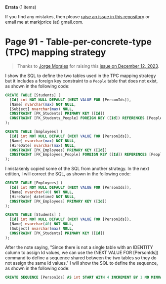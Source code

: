 **Errata** (1 items)

If you find any mistakes, then please [raise an issue in this repository](https://github.com/markjprice/apps-services-net8/issues) or email me at markjprice (at) gmail.com.

# Page 91 - Table-per-concrete-type (TPC) mapping strategy

> Thanks to [Jorge Morales](https://github.com/jmoralesv) for raising this [issue on December 12, 2023](https://github.com/markjprice/apps-services-net7/issues/22).

I show the SQL to define the two tables used in the TPC mapping strategy but it includes a foreign key constraint to a `People` table that does not exist, as shown in the following code:

```sql
CREATE TABLE [Students] (
  [Id] int NOT NULL DEFAULT (NEXT VALUE FOR [PersonIds]),
  [Name] nvarchar(max) NOT NULL,
  [Subject] nvarchar(max) NULL,
  CONSTRAINT [PK_Students] PRIMARY KEY ([Id])
  CONSTRAINT [FK_Students_People] FOREIGN KEY ([Id]) REFERENCES [People] ([Id])
);

CREATE TABLE [Employees] (
  [Id] int NOT NULL DEFAULT (NEXT VALUE FOR [PersonIds]),
  [Name] nvarchar(max) NOT NULL,
  [HireDate] nvarchar(max) NULL,
  CONSTRAINT [PK_Employees] PRIMARY KEY ([Id])
  CONSTRAINT [FK_Employees_People] FOREIGN KEY ([Id]) REFERENCES [People] ([Id])
);
```

I mistakenly copied some of the SQL from another strategy. In the next edition, I will correct the SQL, as shown in the following code:

```sql
CREATE TABLE [Employees] (
  [Id] int NOT NULL DEFAULT (NEXT VALUE FOR [PersonIds]),
  [Name] nvarchar(40) NOT NULL,
  [HireDate] datetime2 NOT NULL,
  CONSTRAINT [PK_Employees] PRIMARY KEY ([Id])
);

CREATE TABLE [Students] (
  [Id] int NOT NULL DEFAULT (NEXT VALUE FOR [PersonIds]),
  [Name] nvarchar(40) NOT NULL,
  [Subject] nvarchar(max) NULL,
  CONSTRAINT [PK_Students] PRIMARY KEY ([Id])
);
```

After the note saying, "Since there is not a single table with an IDENTITY column to assign Id values, we can use the (NEXT VALUE FOR [PersonIds]) command to define a sequence shared between the two tables so they do not assign the same Id values." I will show the SQL to define the sequence, as shown in the following code:

```sql
CREATE SEQUENCE [PersonIds] AS int START WITH 4 INCREMENT BY 1 NO MINVALUE NO MAXVALUE NO CYCLE;
```
